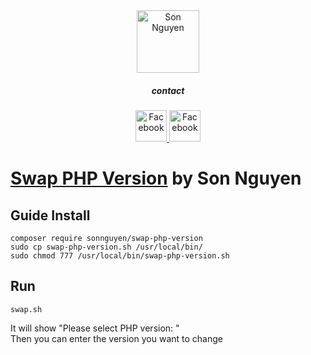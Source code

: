 <div align="center">
    <a href="https://magento.com">
        <img src="https://avatars.githubusercontent.com/u/111854079?v=4" width="100px" alt="Son Nguyen" />
    </a>
    <br />
    <h5>contact</h5>
    <a href="https://www.facebook.com/s1609">
        <img src="https://img.icons8.com/nolan/344/facebook-new.png" style="width: 50px; height: 50px;" alt="Facebook" />
    </a>
    <a href="https://twitter.com/sonnguyen1609">
        <img src="https://img.icons8.com/color/344/twitter--v1.png" style="width: 50px; height: 50px;" alt="Facebook" />
    </a>
</div>

# [Swap PHP Version](https://packagist.org/packages/sonnguyen/swap-php-version) by Son Nguyen

## Guide Install
````
composer require sonnguyen/swap-php-version
sudo cp swap-php-version.sh /usr/local/bin/
sudo chmod 777 /usr/local/bin/swap-php-version.sh
````
## Run
````
swap.sh
````
It will show "Please select PHP version: " </br>
Then you can enter the version you want to change
